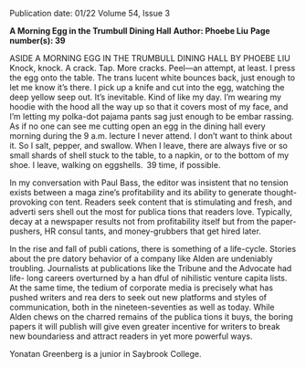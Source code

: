 Publication date: 01/22
Volume 54, Issue 3

**A Morning Egg in the Trumbull Dining Hall**
**Author: Phoebe Liu**
**Page number(s): 39**

ASIDE
A MORNING EGG 
IN THE TRUMBULL 
DINING HALL
BY PHOEBE LIU
Knock, knock. A crack. Tap. More cracks. Peel—an 
attempt, at least. I press the egg onto the table. The trans­
lucent white bounces back, just enough to let me know 
it’s there. I pick up a knife and cut into the egg, watching 
the deep yellow seep out. It’s inevitable. Kind of like my 
day. I’m wearing my hoodie with the hood all the way 
up so that it covers most of my face, and I’m letting my 
polka-dot pajama pants sag just enough to be embar­
rassing. As if no one can see me cutting open an egg in 
the dining hall every morning during the 9 a.m. lecture 
I never attend. I don’t want to think about it. So I salt, 
pepper, and swallow. When I leave, there are always five 
or so small shards of shell stuck to the table, to a napkin, or 
to the bottom of my shoe. I leave, walking on eggshells.
 39
time, if possible. 

In my conversation with Paul 
Bass, the editor was insistent that 
no tension exists between a maga­
zine’s profitability and its ability to 
generate thought-provoking con­
tent. Readers seek content that is 
stimulating and fresh, and adverti­
sers shell out the most for publica­
tions that readers love. Typically, 
decay at a newspaper results not 
from profitability itself but from 
the paper-pushers, HR consul­
tants, and money-grubbers that 
get hired later. 

In the rise and fall of publi­
cations, there is something of a 
life-cycle. Stories about the pre­
datory behavior of a company like 
Alden are undeniably troubling. 
Journalists at publications like the 
Tribune and the Advocate had life-
long careers overturned by a han­
dful of nihilistic venture capita­
lists. At the same time, the tedium 
of corporate media is precisely 
what has pushed writers and rea­
ders to seek out new platforms and 
styles of communication, both in 
the nineteen-seventies as well as 
today. While Alden chews on the 
charred remains of the publica­
tions it buys, the boring papers it 
will publish will give even greater 
incentive for writers to break new 
boundariess and attract readers in 
yet more powerful ways. 

Yonatan Greenberg is a junior in 
Saybrook College.